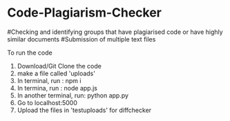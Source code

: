# Code-Plagiarism-Checker
#Checking and identifying groups that have plagiarised code or have highly similar documents 
#Submission of multiple text files

To run the code 
1. Download/Git Clone the code
2. make a file called 'uploads'
3. In terminal, run : npm i 
4. In termina, run : node app.js
5. In another terminal, run: python app.py
6. Go to localhost:5000 
7. Upload the files in 'testuploads' for diffchecker
